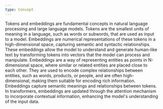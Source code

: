 ```yaml
---
type: Concept
---
```


Tokens and embeddings are fundamental concepts in natural language processing and large language models. Tokens are the smallest units of meaning in a language, such as words or subwords, that are used as input to a model. Embeddings are numerical representations of these tokens in a high-dimensional space, capturing semantic and syntactic relationships. These embeddings allow the model to understand and generate human-like text by transforming tokens into vectors that the model can process and manipulate. Embeddings are a way of representing entities as points in N-dimensional space, where similar or related entities are placed close to each other. They are used to encode complex relationships between entities, such as words, products, or people, and are often high-dimensional, making them suitable for encoding rich information. Embeddings capture semantic meanings and relationships between tokens. In transformers, embeddings are updated through the attention mechanism to incorporate contextual information, enhancing the model's understanding of the input data.